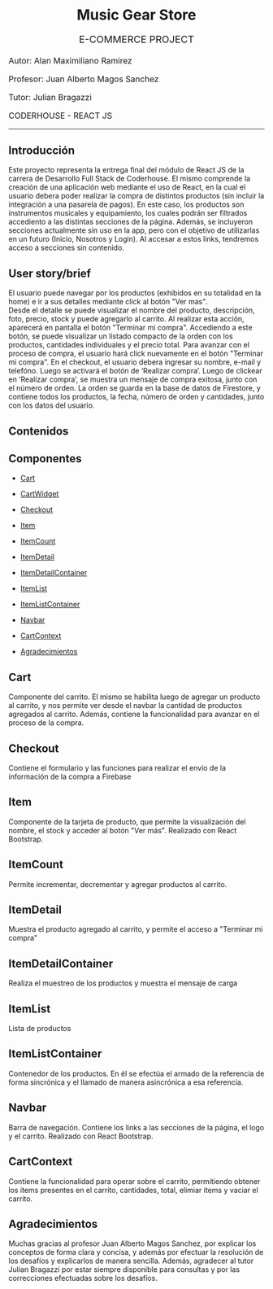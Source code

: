 <h1 align="center">
  Music Gear Store
  <br>
</h1>
<p align="center" style="font-size: 1.2rem;">E-COMMERCE PROJECT</p>
<p align="left" style="font-size: 1rem;">Autor: Alan Maximiliano Ramirez</p>
<p align="left" style="font-size: 1rem;">Profesor: Juan Alberto Magos Sanchez</p>
<p align="left" style="font-size: 1rem;">Tutor: Julian Bragazzi</p>
<p align="left" style="font-size: 1rem;">CODERHOUSE - REACT JS</p>

<hr />

## Introducción

Este proyecto representa la entrega final del módulo de React JS de la carrera de Desarrollo Full Stack de Coderhouse. El mismo comprende la creación de una aplicación web mediante el uso de React, en la cual el usuario debera poder realizar la compra de distintos productos (sin incluir la integración a una pasarela de pagos). En este caso, los productos son instrumentos musicales y equipamiento, los cuales podrán ser filtrados accediento a las distintas secciones de la página. Además, se incluyeron secciones actualmente sin uso en la app, pero con el objetivo de utilizarlas en un futuro (Inicio, Nosotros y Login). Al accesar a estos links, tendremos acceso a secciones sin contenido.

## User story/brief

El usuario puede navegar por los productos (exhibidos en su totalidad en la home) e ir a sus detalles mediante click al botón "Ver mas".    
Desde el detalle se puede visualizar el nombre del producto, descripción, foto, precio, stock y puede agregarlo al carrito. 
Al realizar esta acción, aparecerá en pantalla el botón "Terminar mi compra". Accediendo a este botón, se puede visualizar un listado compacto de la orden con los productos, cantidades individuales y el precio total. Para avanzar con el proceso de compra, el usuario hará click nuevamente en el botón "Terminar mi compra".
En el checkout, el usuario debera ingresar su nombre, e-mail y telefóno. Luego se activará el botón de ‘Realizar compra’.
Luego de clickear en ‘Realizar compra’, se muestra un mensaje de compra exitosa, junto con el número de orden. La orden se guarda en la base de datos de Firestore, y contiene todos los productos, la fecha, número de orden y cantidades, junto con los datos del usuario.


## Contenidos

## Componentes
- [Cart](#Cart)
- [CartWidget](#CartWidget)
- [Checkout](#Checkout)
- [Item](#Item)
- [ItemCount](#ItemCount)
- [ItemDetail](#ItemDetail)
- [ItemDetailContainer](#ItemDetailContainer)
- [ItemList](#ItemList)
- [ItemListContainer](#ItemListContainer)
- [Navbar](#Navbar)

- [CartContext](#CartContext)

- [Agradecimientos](#Agradecimientos)

## Cart

Componente del carrito. El mismo se habilita luego de agregar un producto al carrito, y nos permite ver desde el navbar la cantidad de productos agregados al carrito. Además, contiene la funcionalidad para avanzar en el proceso de la compra.

## Checkout

Contiene el formulario y las funciones para realizar el envío de la información de la compra a Firebase

## Item

Componente de la tarjeta de producto, que permite la visualización del nombre, el stock y acceder al botón "Ver más". Realizado con React Bootstrap.

## ItemCount
Permite incrementar, decrementar y agregar productos al carrito.

## ItemDetail
Muestra el producto agregado al carrito, y permite el acceso a "Terminar mi compra"

## ItemDetailContainer
Realiza el muestreo de los productos y muestra el mensaje de carga

## ItemList
Lista de productos

## ItemListContainer
Contenedor de los productos. En él se efectúa el armado de la referencia de forma sincrónica y el llamado de manera asincrónica a esa referencia.

## Navbar
Barra de navegación. Contiene los links a las secciones de la página, el logo y el carrito. Realizado con React Bootstrap.

## CartContext
Contiene la funcionalidad para operar sobre el carrito, permitiendo obtener los items presentes en el carrito, cantidades, total, elimiar items y vaciar el carrito.

## Agradecimientos
Muchas gracias al profesor Juan Alberto Magos Sanchez, por explicar los conceptos de forma clara y concisa, y además por efectuar la resolución de los desafíos y explicarlos de manera sencilla. 
Además, agradecer al tutor Julian Bragazzi por estar siempre disponible para consultas y por las correcciones efectuadas sobre los desafíos. 